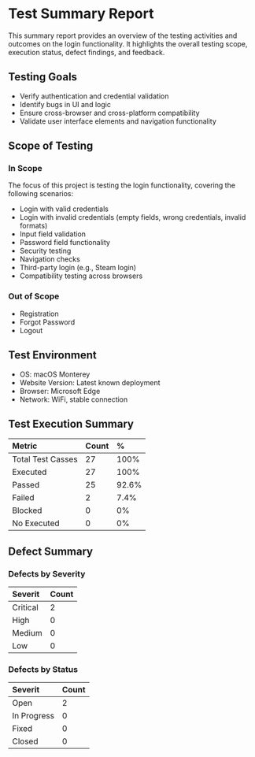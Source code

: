 # Test Summary Report
This summary report provides an overview of the testing activities and outcomes on the login functionality. It highlights the overall testing scope, execution status, defect findings, and feedback.

## Testing Goals
- Verify authentication and credential validation
- Identify bugs in UI and logic
- Ensure cross-browser and cross-platform compatibility
- Validate user interface elements and navigation functionality

## Scope of Testing
### In Scope
The focus of this project is testing the login functionality, covering the following scenarios:
- Login with valid credentials
- Login with invalid credentials (empty fields, wrong credentials, invalid formats)
- Input field validation
- Password field functionality
- Security testing
- Navigation checks
- Third-party login (e.g., Steam login)
- Compatibility testing across browsers

### Out of Scope
- Registration
- Forgot Password
- Logout

## Test Environment
- OS: macOS Monterey
- Website Version: Latest known deployment
- Browser: Microsoft Edge
- Network: WiFi, stable connection

## Test Execution Summary

| Metric| Count | % |
| :--- | :--- | :--- |
| Total Test Casses | 27 | 100% | 
| Executed | 27 | 100% | 
| Passed | 25 | 92.6% | 
| Failed | 2 | 7.4% | 
| Blocked | 0 | 0% | 
| No Executed | 0 | 0% | 

## Defect Summary
### Defects by Severity
| Severit | Count |
| :--- | :--- |
| Critical | 2 |
| High | 0 |
| Medium | 0 |
| Low | 0 |

### Defects by Status
| Severit | Count |
| :--- | :--- |
| Open | 2 |
| In Progress | 0 |
| Fixed | 0 |
| Closed | 0 |



